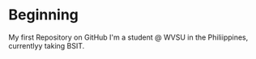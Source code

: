 # Beginning
My first Repository on GitHub
I'm a student @ WVSU in the Philiippines, currentlyy taking BSIT.
